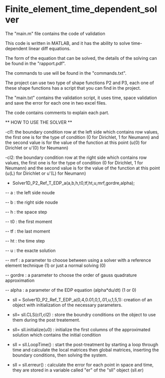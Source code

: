 # Finite_element_time_dependent_solver
The "main.m" file contains the code of validation 

This code is written in MATLAB, and it has the ability to solve time-dependent linear diff equations.

The form of the equation that can be solved, the details of the solving can be found in the "rapport.pdf".

The commands to use will be found in the "commands.txt".

The project can use two type of shape functions P2 and P3, each one of these shape functions has a script that you can find in the project.

The "main.txt" contains the validation script, it uses time, space  validation and save the error for each one in two excel files.

The code contains comments to explain each part.	

** HOW TO USE THE SOLVER **

-cl1: the boundary condition row at the left side which contains row values, the first one is for the type of condition (0 for Dirichlet, 1 for Neumann) and the second value is for the value of the function at this point (u(0) for Dirichlet or u'(0) for Neumann)

-cl2: the boundary condition row at the right side which contains row values, the first one is for the type of condition (0 for Dirichlet, 1 for Neumann) and the second value is for the value of the function at this point (u(L) for Dirichlet or u'(L) for Neumann)

- Solver1D_P2_Ref_T_EDP_a(a,b,h,t0,tf,ht,u,mrf,gordre,alpha);

-- a  : the left side noude

-- b  : the right side noude

-- h  : the space step

-- t0 : the first moment

-- tf : the last moment 

-- ht : the time step

-- u  : the exacte solution

-- mrf : a parameter to choose between using a solver with a reference element technique (1) or just a normal solving (0)

-- gordre : a parameter to choose the order of gauss quadrature approximation 

-- alpha : a parameter of the EDP equation (alpha*du/dt) (1 or 0)

- sll = Solver1D_P2_Ref_T_EDP_a(0,4,0.01,0,1,.01,u,1,5,1): creation of an object with initialization of the necessary parameters.

- sll= sll.CLS(cl1,cl2) : store the boundry conditions on the object to use them during the post treatement.

- sll= sll.initialize(u0) : initialize the first columns of the approximated solution which contains the initial condition

- sll = sll.LoopTime() : start the post-treatment by starting a loop  through time and calculate the local matrices then global matrices, inserting the boundary conditions, then solving the system.

- sll = sll.erreur() : calculate the error for each point in space and time, they are stored in a variable called "er" of the "sll" object (sll.er)






